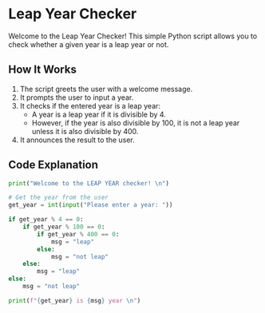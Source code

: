 # Leap Year Checker

Welcome to the Leap Year Checker! This simple Python script allows you to check whether a given year is a leap year or not.

## How It Works

1. The script greets the user with a welcome message.
2. It prompts the user to input a year.
3. It checks if the entered year is a leap year:
    - A year is a leap year if it is divisible by 4.
    - However, if the year is also divisible by 100, it is not a leap year unless it is also divisible by 400.
4. It announces the result to the user.

## Code Explanation

```python
print("Welcome to the LEAP YEAR checker! \n")

# Get the year from the user
get_year = int(input("Please enter a year: "))

if get_year % 4 == 0:
    if get_year % 100 == 0:
        if get_year % 400 == 0:
            msg = "leap"
        else:
            msg = "not leap"
    else:
        msg = "leap"
else: 
    msg = "not leap"

print(f"{get_year} is {msg} year \n")

